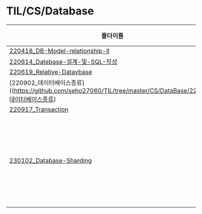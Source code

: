 # TIL/CS/Database

| 폴더이름                                                                                                                        | 요약          |
| --------------------------------------------------------------------------------------------------------------------------- | ----------- |
| [220418_DB-Model-relationship-II](https://github.com/seho27060/TIL/tree/master/CS/DataBase/220418_DB-Model-relationship-II) |             |
| [220614_Datebase-설계-및-SQL-작성](https://github.com/seho27060/TIL/tree/master/CS/DataBase/220614_Datebase-설계-및-SQL-작성)         |             |
| [220619_Relative-Datavbase](https://github.com/seho27060/TIL/tree/master/CS/DataBase/220619_Relative-Datavbase)             |             |
| [220902_데이터베이스종류]((https://github.com/seho27060/TIL/tree/master/CS/DataBase/220902_데이터베이스종류)                                |             |
| [220917_Transaction](https://github.com/seho27060/TIL/tree/master/CS/DataBase/220917_Transaction)                           |             |
| [230102_Database-Sharding](https://github.com/seho27060/TIL/tree/master/CS/DataBase/230102_Database-Sharding)               | 데이터베이스에서 샤딩 |
